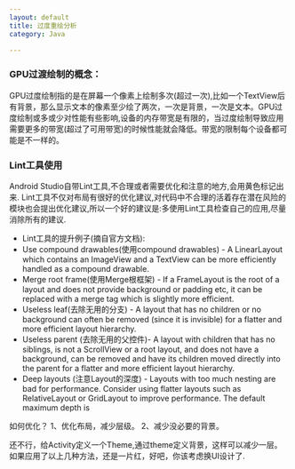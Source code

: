 ```yaml
---
layout: default
title: 过度重绘分析
category: Java

---
```


### GPU过渡绘制的概念：

GPU过度绘制指的是在屏幕一个像素上绘制多次(超过一次),比如一个TextView后有背景，那么显示文本的像素至少绘了两次，一次是背景，一次是文本。GPU过度绘制或多或少对性能有些影响,设备的内存带宽是有限的，当过度绘制导致应用需要更多的带宽(超过了可用带宽)的时候性能就会降低。带宽的限制每个设备都可能是不一样的。

### Lint工具使用

Android Studio自带Lint工具,不合理或者需要优化和注意的地方,会用黄色标记出来.
Lint工具不仅对布局有很好的优化建议,对代码中不合理的活着存在潜在风险的模块也会提出优化建议,所以一个好的建议是:多使用Lint工具检查自己的应用,尽量消除所有的建议.

* Lint工具的提升例子(摘自官方文档):
* Use compound drawables(使用compound drawables) - A LinearLayout which contains an ImageView and a TextView can be more efficiently handled as a compound drawable.
* Merge root frame(使用Merge根框架) - If a FrameLayout is the root of a layout and does not provide background or padding etc, it can be replaced with a merge tag which is slightly more efficient.
* Useless leaf(去除无用的分支) - A layout that has no children or no background can often be removed (since it is invisible) for a flatter and more efficient layout hierarchy.
* Useless parent (去除无用的父控件)- A layout with children that has no siblings, is not a ScrollView or a root layout, and does not have a background, can be removed and have its children moved directly into the parent for a flatter and more efficient layout hierarchy.
* Deep layouts (注意Layout的深度) - Layouts with too much nesting are bad for performance. Consider using flatter layouts such as RelativeLayout or GridLayout to improve performance. The default maximum depth is

如何优化？
1、优化布局，减少层级。
2、减少没必要的背景。

还不行，给Activity定义一个Theme,通过theme定义背景，这样可以减少一层。
如果应用了以上几种方法，还是一片红，好吧，你该考虑换UI设计了.
